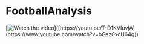 # FootballAnalysis

[![Watch the video]([https://img.youtube.com/vi/T-D1KVIuvjA/maxresdefault.jpg](https://img.youtube.com/vi/bGsz0xcU64g/sddefault.jpg))]([https://youtu.be/T-D1KVIuvjA](https://www.youtube.com/watch?v=bGsz0xcU64g))
